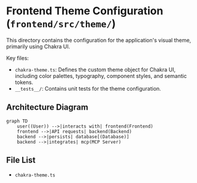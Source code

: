 # Frontend Theme Configuration (`frontend/src/theme/`)

This directory contains the configuration for the application's visual theme, primarily using Chakra UI.

Key files:

*   `chakra-theme.ts`: Defines the custom theme object for Chakra UI, including color palettes, typography, component styles, and semantic tokens.
*   `__tests__/`: Contains unit tests for the theme configuration.

## Architecture Diagram
```mermaid
graph TD
    user((User)) -->|interacts with| frontend(Frontend)
    frontend -->|API requests| backend(Backend)
    backend -->|persists| database[(Database)]
    backend -->|integrates| mcp(MCP Server)
```

<!-- File List Start -->
## File List

- `chakra-theme.ts`

<!-- File List End -->
